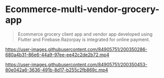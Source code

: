 # Ecommerce-multi-vendor-grocery-app

> Ecommerce grocery client app and vendor app developed using Flutter and Firebase.Razorpay is integrated for online payment.


https://user-images.githubusercontent.com/84905751/200350286-680a4b31-86e6-44a9-97ee-ee42c2de2b72.mp4



https://user-images.githubusercontent.com/84905751/200350453-80e042a6-3636-491b-8d17-b255c2fb869c.mp4


